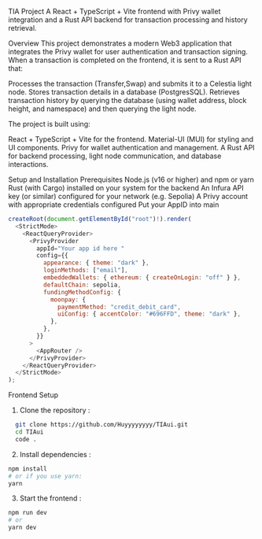 TIA Project
A React + TypeScript + Vite frontend with Privy wallet integration and a Rust API backend for transaction processing and history retrieval.

Overview
This project demonstrates a modern Web3 application that integrates the Privy wallet for user authentication and transaction signing. When a transaction is completed on the frontend, it is sent to a Rust API that:

Processes the transaction (Transfer,Swap) and submits it to a Celestia light node.
Stores transaction details in a database (PostgresSQL).
Retrieves transaction history by querying the database (using wallet address, block height, and namespace) and then querying the light node.

The project is built using:

React + TypeScript + Vite for the frontend.
Material-UI (MUI) for styling and UI components.
Privy for wallet authentication and management.
A Rust API for backend processing, light node communication, and database interactions.

Setup and Installation
Prerequisites
Node.js (v16 or higher) and npm or yarn
Rust (with Cargo) installed on your system for the backend
An Infura API key (or similar) configured for your network (e.g. Sepolia)
A Privy account with appropriate credentials configured
Put your AppID into main

```js
createRoot(document.getElementById("root")!).render(
  <StrictMode>
    <ReactQueryProvider>
      <PrivyProvider
        appId="Your app id here "
        config={{
          appearance: { theme: "dark" },
          loginMethods: ["email"],
          embeddedWallets: { ethereum: { createOnLogin: "off" } },
          defaultChain: sepolia,
          fundingMethodConfig: {
            moonpay: {
              paymentMethod: "credit_debit_card",
              uiConfig: { accentColor: "#696FFD", theme: "dark" },
            },
          },
        }}
      >
        <AppRouter />
      </PrivyProvider>
    </ReactQueryProvider>
  </StrictMode>
);
```

Frontend Setup

1. Clone the repository :

```sh
  git clone https://github.com/Huyyyyyyyy/TIAui.git
  cd TIAui
  code .
```

2. Install dependencies :

```sh
npm install
# or if you use yarn:
yarn
```

3. Start the frontend :

```sh
npm run dev
# or
yarn dev
```
